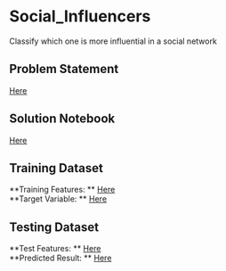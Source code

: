 # Social_Influencers
Classify which one is more influential in a social network

## Problem Statement
[Here](https://github.com/sani29/Social_Influencers/blob/master/Problem%20Statement.pdf)

## Solution Notebook
[Here](https://github.com/sani29/Social_Influencers/blob/master/Social_Influence.ipynb)

## Training Dataset
**Training Features: ** [Here](https://github.com/sani29/Social_Influencers/blob/master/Train_Data_X.csv) <br/>
**Target Variable: ** [Here](https://github.com/sani29/Social_Influencers/blob/master/Train_Data_y.csv)

## Testing Dataset
**Test Features: ** [Here](https://github.com/sani29/Social_Influencers/blob/master/Test_Data_X.csv) <br/>
**Predicted Result: ** [Here](https://github.com/sani29/Social_Influencers/blob/master/Test_Data_y.csv)
